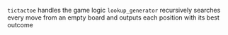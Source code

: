 `tictactoe` handles the game logic
`lookup_generator` recursively searches every move from an empty board and outputs each position with its best outcome